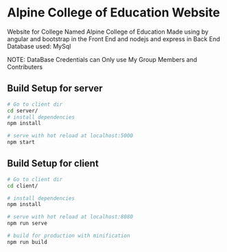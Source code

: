# Alpine College of Education Website 

Website for College Named Alpine College of Education
Made using by angular and bootstrap in the Front End and
nodejs and express in Back End
Database used: MySql

NOTE: 
DataBase Credentials can Only use My Group Members and Contributers

## Build Setup for server

``` bash
# Go to client dir
cd server/
# install dependencies
npm install

# serve with hot reload at localhost:5000
npm start
```

## Build Setup for client

``` bash
# Go to client dir
cd client/

# install dependencies
npm install

# serve with hot reload at localhost:8080
npm run serve

# build for production with minification
npm run build
```

